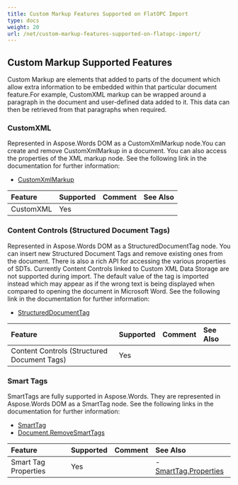 ```yaml
---
title: Custom Markup Features Supported on FlatOPC Import
type: docs
weight: 20
url: /net/custom-markup-features-supported-on-flatopc-import/
---
```


## **Custom Markup Supported Features**
Custom Markup are elements that added to parts of the document which allow extra information to be embedded within that particular document feature.For example, CustomXML markup can be wrapped around a paragraph in the document and user-defined data added to it. This data can then be retrieved from that paragraphs when required.
### **CustomXML**
Represented in Aspose.Words DOM as a CustomXmlMarkup node.You can create and remove CustomXmlMarkup in a document. You can also access the properties of the XML markup node. See the following link in the documentation for further information:

- [CustomXmlMarkup](http://www.aspose.com/documentation/.net-components/aspose.words-for-.net/aspose.words.markup.customxmlmarkup.html)

|**Feature**|**Supported**|**Comment**|**See Also**|
| :- | :- | :- | :- |
|CustomXML|Yes| | |
### **Content Controls (Structured Document Tags)**
Represented in Aspose.Words DOM as a StructuredDocumentTag node. You can insert new Structured Document Tags and remove existing ones from the document. There is also a rich API for accessing the various properties of SDTs. Currently Content Controls linked to Custom XML Data Storage are not supported during import. The default value of the tag is imported instead which may appear as if the wrong text is being displayed when compared to opening the document in Microsoft Word. See the following link in the documentation for further information:

- [StructuredDocumentTag](http://www.aspose.com/documentation/.net-components/aspose.words-for-.net/aspose.words.markup.structureddocumenttag.html)

|**Feature**|**Supported**|**Comment**|**See Also**|
| :- | :- | :- | :- |
|Content Controls (Structured Document Tags)|Yes| | |
### **Smart Tags**
SmartTags are fully supported in Aspose.Words. They are represented in Aspose.Words DOM as a SmartTag node. See the following links in the documentation for further information:

- [SmartTag](http://www.aspose.com/documentation/.net-components/aspose.words-for-.net/aspose.words.markup.smarttag.html)
- [Document.RemoveSmartTags](http://www.aspose.com/documentation/.net-components/aspose.words-for-.net/aspose.words.compositenode.removesmarttags.html)

|**Feature**|**Supported**|**Comment**|**See Also**|
| :- | :- | :- | :- |
|Smart Tag Properties|Yes| |- [SmartTag.Properties](http://www.aspose.com/documentation/.net-components/aspose.words-for-.net/aspose.words.markup.smarttag.properties.html)|

